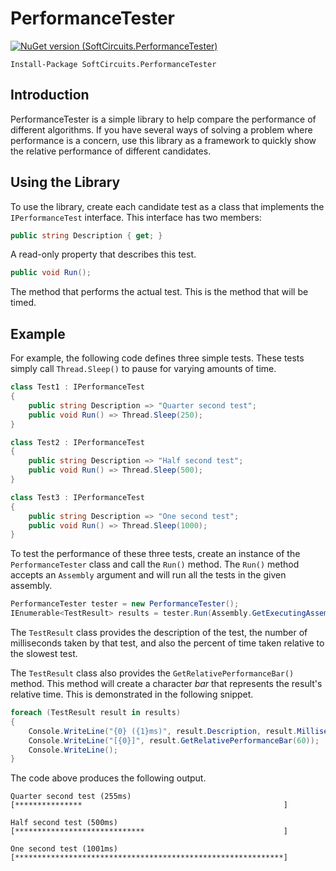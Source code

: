 # PerformanceTester

[![NuGet version (SoftCircuits.PerformanceTester)](https://img.shields.io/nuget/v/SoftCircuits.PerformanceTester.svg?style=flat-square)](https://www.nuget.org/packages/SoftCircuits.PerformanceTester/)

```
Install-Package SoftCircuits.PerformanceTester
```

## Introduction

PerformanceTester is a simple library to help compare the performance of different algorithms. If you have several ways of solving a problem where performance is a concern, use this library as a framework to quickly show the relative performance of different candidates.

## Using the Library

To use the library, create each candidate test as a class that implements the `IPerformanceTest` interface. This interface has two members:

```cs
public string Description { get; }
```

A read-only property that describes this test.

```cs
public void Run();
```

The method that performs the actual test. This is the method that will be timed.

## Example

For example, the following code defines three simple tests. These tests simply call `Thread.Sleep()` to pause for varying amounts of time.

```cs
class Test1 : IPerformanceTest
{
    public string Description => "Quarter second test";
    public void Run() => Thread.Sleep(250);
}

class Test2 : IPerformanceTest
{
    public string Description => "Half second test";
    public void Run() => Thread.Sleep(500);
}

class Test3 : IPerformanceTest
{
    public string Description => "One second test";
    public void Run() => Thread.Sleep(1000);
}
```

To test the performance of these three tests, create an instance of the `PerformanceTester` class and call the `Run()` method. The `Run()` method accepts an `Assembly` argument and will run all the tests in the given assembly.

```cs
PerformanceTester tester = new PerformanceTester();
IEnumerable<TestResult> results = tester.Run(Assembly.GetExecutingAssembly());
```

The `TestResult` class provides the description of the test, the number of milliseconds taken by that test, and also the percent of time taken relative to the slowest test.

The `TestResult` class also provides the `GetRelativePerformanceBar()` method. This method will create a character *bar* that represents the result's relative time. This is demonstrated in the following snippet.

```cs
foreach (TestResult result in results)
{
    Console.WriteLine("{0} ({1}ms)", result.Description, result.Milliseconds);
    Console.WriteLine("[{0}]", result.GetRelativePerformanceBar(60));
    Console.WriteLine();
}
```

The code above produces the following output.

```
Quarter second test (255ms)
[***************                                             ]

Half second test (500ms)
[*****************************                               ]

One second test (1001ms)
[************************************************************]
```
